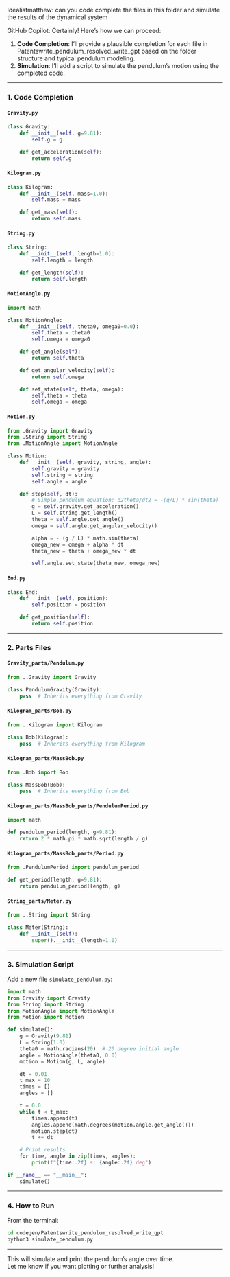 Idealistmatthew: can you code complete the files in this folder and simulate the results of the dynamical system

GitHub Copilot: Certainly! Here’s how we can proceed:

1. **Code Completion**: I’ll provide a plausible completion for each file in Patentswrite_pendulum_resolved_write_gpt based on the folder structure and typical pendulum modeling.
2. **Simulation**: I’ll add a script to simulate the pendulum’s motion using the completed code.

---

### 1. Code Completion

#### `Gravity.py`
````python
class Gravity:
    def __init__(self, g=9.81):
        self.g = g

    def get_acceleration(self):
        return self.g
````

#### `Kilogram.py`
````python
class Kilogram:
    def __init__(self, mass=1.0):
        self.mass = mass

    def get_mass(self):
        return self.mass
````

#### `String.py`
````python
class String:
    def __init__(self, length=1.0):
        self.length = length

    def get_length(self):
        return self.length
````

#### `MotionAngle.py`
````python
import math

class MotionAngle:
    def __init__(self, theta0, omega0=0.0):
        self.theta = theta0
        self.omega = omega0

    def get_angle(self):
        return self.theta

    def get_angular_velocity(self):
        return self.omega

    def set_state(self, theta, omega):
        self.theta = theta
        self.omega = omega
````

#### `Motion.py`
````python
from .Gravity import Gravity
from .String import String
from .MotionAngle import MotionAngle

class Motion:
    def __init__(self, gravity, string, angle):
        self.gravity = gravity
        self.string = string
        self.angle = angle

    def step(self, dt):
        # Simple pendulum equation: d2theta/dt2 = -(g/L) * sin(theta)
        g = self.gravity.get_acceleration()
        L = self.string.get_length()
        theta = self.angle.get_angle()
        omega = self.angle.get_angular_velocity()

        alpha = - (g / L) * math.sin(theta)
        omega_new = omega + alpha * dt
        theta_new = theta + omega_new * dt

        self.angle.set_state(theta_new, omega_new)
````

#### `End.py`
````python
class End:
    def __init__(self, position):
        self.position = position

    def get_position(self):
        return self.position
````

---

### 2. Parts Files

#### `Gravity_parts/Pendulum.py`
````python
from ..Gravity import Gravity

class PendulumGravity(Gravity):
    pass  # Inherits everything from Gravity
````

#### `Kilogram_parts/Bob.py`
````python
from ..Kilogram import Kilogram

class Bob(Kilogram):
    pass  # Inherits everything from Kilogram
````

#### `Kilogram_parts/MassBob.py`
````python
from .Bob import Bob

class MassBob(Bob):
    pass  # Inherits everything from Bob
````

#### `Kilogram_parts/MassBob_parts/PendulumPeriod.py`
````python
import math

def pendulum_period(length, g=9.81):
    return 2 * math.pi * math.sqrt(length / g)
````

#### `Kilogram_parts/MassBob_parts/Period.py`
````python
from .PendulumPeriod import pendulum_period

def get_period(length, g=9.81):
    return pendulum_period(length, g)
````

#### `String_parts/Meter.py`
````python
from ..String import String

class Meter(String):
    def __init__(self):
        super().__init__(length=1.0)
````

---

### 3. Simulation Script

Add a new file `simulate_pendulum.py`:

````python
import math
from Gravity import Gravity
from String import String
from MotionAngle import MotionAngle
from Motion import Motion

def simulate():
    g = Gravity(9.81)
    L = String(1.0)
    theta0 = math.radians(20)  # 20 degree initial angle
    angle = MotionAngle(theta0, 0.0)
    motion = Motion(g, L, angle)

    dt = 0.01
    t_max = 10
    times = []
    angles = []

    t = 0.0
    while t < t_max:
        times.append(t)
        angles.append(math.degrees(motion.angle.get_angle()))
        motion.step(dt)
        t += dt

    # Print results
    for time, angle in zip(times, angles):
        print(f"{time:.2f} s: {angle:.2f} deg")

if __name__ == "__main__":
    simulate()
````

---

### 4. How to Run

From the terminal:
```sh
cd codegen/Patentswrite_pendulum_resolved_write_gpt
python3 simulate_pendulum.py
```

---

This will simulate and print the pendulum’s angle over time.  
Let me know if you want plotting or further analysis!